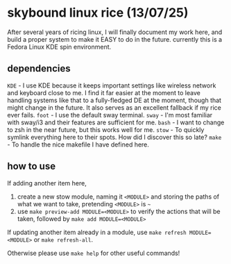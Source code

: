 # skybound linux rice (13/07/25)
After several years of ricing linux, I will finally document my work here, and build a proper system to make it EASY to do in the future. currently this is a Fedora Linux KDE spin environment.

## dependencies
`KDE` - I use KDE because it keeps important settings like wireless network and keyboard close to me. I find it far easier at the moment to leave handling systems like that to a fully-fledged DE at the moment, though that might change in the future. It also serves as an excellent fallback if my rice ever fails.
`foot` - I use the default sway terminal.
`sway` - I'm most familiar with sway/i3 and their features are sufficient for me.
`bash` - I want to change to zsh in the near future, but this works well for me.
`stow` - To quickly symlink everything here to their spots. How did I discover this so late?
`make` - To handle the nice makefile I have defined here.

## how to use
If adding another item here, 

1. create a new stow module, naming it `<MODULE>` and storing the paths of what we want to take, pretending `<MODULE>` is `~`
1. use `make preview-add MODULE=<MODULE>` to verify the actions that will be taken, followed by `make add MODULE=<MODULE>`

If updating another item already in a module, use `make refresh MODULE=<MODULE>` or `make refresh-all`.

Otherwise please use `make help` for other useful commands!
